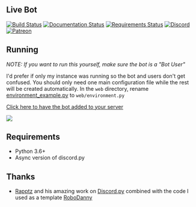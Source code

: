 ## Live Bot
[![Build Status](https://travis-ci.org/bsquidwrd/Live-Bot.svg?branch=master)](https://travis-ci.org/bsquidwrd/Live-Bot) [![Documentation Status](https://readthedocs.org/projects/live-bot/badge/?version=latest)](http://live-bot.readthedocs.io/en/latest/?badge=latest) [![Requirements Status](https://requires.io/github/bsquidwrd/Live-Bot/requirements.svg?branch=master)](https://requires.io/github/bsquidwrd/Live-Bot/requirements/?branch=master) [![Discord](https://discordapp.com/api/guilds/141694252361973770/widget.png?style=shield)](https://discord.gg/zXkb4JP) [![Patreon](https://img.shields.io/badge/Patreon-Support-f96854.svg)](https://patreon.com/bsquidwrd)


## Running
_NOTE: If you want to run this yourself, make sure the bot is a "Bot User"_

I'd prefer if only my instance was running so the bot and users don't get confused. You should only need one main configuration file while the rest will be created automatically. In the `web` directory, rename [environment_example.py](web/environment_example.py) to `web/environment.py`

[Click here to have the bot added to your server](https://discordapp.com/oauth2/authorize?client_id=334870738257444865&scope=bot&permissions=519248)

<img src="https://i.imgur.com/3zjjOnQ.gif" />


## Requirements
- Python 3.6+
- Async version of discord.py

## Thanks
- [Rapptz](https://github.com/Rapptz) and his amazing work on [Discord.py](https://github.com/Rapptz/discord.py/tree/rewrite) combined with the code I used as a template [RoboDanny](https://github.com/Rapptz/RoboDanny/tree/rewrite)
